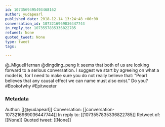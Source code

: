 ```yaml
---
id: 1073569495493468162
author: yudapearl
published_date: 2018-12-14 13:24:48 +00:00
conversation_id: 1073216969036447744
in_reply_to: 1073557835336822785
retweet: None
quoted_tweet: None
type: tweet
tags:

---
```


@_MiguelHernan @dingding_peng It seems that both of us are looking forward to a serious conversation. I suggest we start by agreeing on what a model is, for I need to make sure you do not really believe that: "Pearl believes that any causal effect we can name must also exist." Do you? #Bookofwhy #Epitweeter

### Metadata

Author: [[@yudapearl]]
Conversation: [[conversation-1073216969036447744]]
In reply to: [[1073557835336822785]]
Retweet of: [[None]]
Quoted tweet: [[None]]
